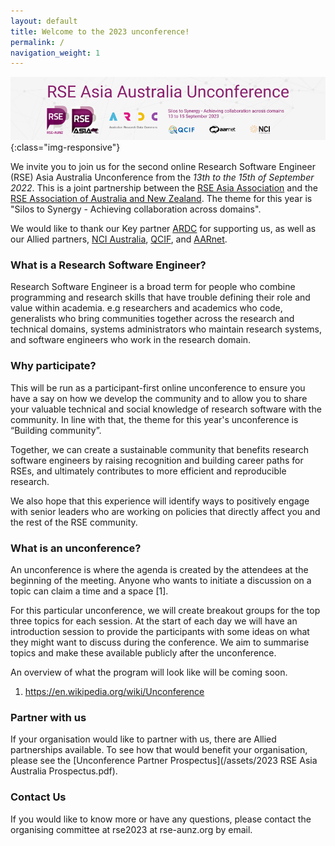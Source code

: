 ```yaml
---
layout: default
title: Welcome to the 2023 unconference!
permalink: /
navigation_weight: 1
---
```


![banner of RSE Asia Australia conference 2023 - Silos to synergy with logos for RSE-AUNZ, RSE Asia, ARDC, NCI, QCIF, and AARNet ](/assets/conference_banner_small_website.png){:class="img-responsive"}

We invite you to join us for the second online Research Software Engineer (RSE) Asia Australia Unconference from the *13th to the 15th of September 2022*. This is a joint partnership between the [RSE Asia Association](https://rse-asia.github.io/RSE_Asia/) and the [RSE Association of Australia and New Zealand](https://rse-aunz.github.io/). The theme for this year is "Silos to Synergy - Achieving collaboration across domains".

We would like to thank our Key partner [ARDC](https://ardc.edu.au/) for supporting us, as well as our Allied partners, [NCI Australia](https://nci.org.au/), [QCIF](https://qcif.edu.au/),  and [AARnet](https://www.aarnet.edu.au/).


### What is a Research Software Engineer? 

Research Software Engineer is a broad term for people who combine programming and research skills that have trouble defining their role and value within academia. e.g researchers and academics who code, generalists who bring communities together across the research and technical domains, systems administrators who maintain research systems, and software engineers who work in the research domain. 

### Why participate?

This will be run as a participant-first online unconference to ensure you have a say on how we develop the community and to allow you to share your valuable technical and social knowledge of research software with the community. In line with that, the theme for this year's unconference is “Building community”.

Together, we can create a sustainable community that benefits research software engineers by raising recognition and building career paths for RSEs, and ultimately contributes to more efficient and reproducible research.

We also hope that this experience will identify ways to positively engage with senior leaders who are working on policies that directly affect you and the rest of the RSE community. 

### What is an unconference?

An unconference is where the agenda is created by the attendees at the beginning of the meeting. Anyone who wants to initiate a discussion on a topic can claim a time and a space [1]. 

For this particular unconference, we will create breakout groups for the top three topics for each session. At the start of each day we will have an introduction session to provide the participants with some ideas on what they might want to discuss during the conference. We aim to summarise topics and make these available publicly after the unconference.

An overview of what the program will look like will be coming soon.

1. https://en.wikipedia.org/wiki/Unconference

### Partner with us
If your organisation would like to partner with us, there are Allied partnerships available. To see how that would benefit your organisation, please see the [Unconference Partner Prospectus](/assets/2023 RSE Asia Australia Prospectus.pdf).

### Contact Us
If you would like to know more or have any questions, please contact the organising committee at rse2023 at rse-aunz.org by email.
